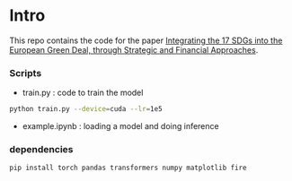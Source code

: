 # Intro 

This repo contains the code for the paper
[Integrating the 17 SDGs into the European Green Deal, through Strategic and Financial Approaches](https://www.researchsquare.com/article/rs-2697240/v1).
 
### Scripts 

- train.py  : code to train the model 
```bash 
python train.py --device=cuda --lr=1e5
```
- example.ipynb : loading a model and doing inference 



### dependencies 

`pip install torch pandas transformers numpy matplotlib fire` 